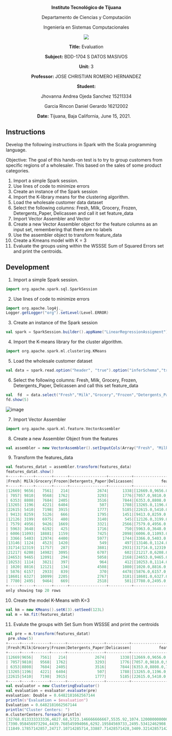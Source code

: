 <div align="center">

**Instituto Tecnológico de Tijuana**

Departamento de Ciencias y Computación

Ingeniería en Sistemas Computacionales

 ![](https://www.tijuana.tecnm.mx/wp-content/themes/tecnm/images/logo_TECT.png)

**Title:**
Evaluation 

**Subject:**
BDD-1704 S DATOS MASIVOS

**Unit:**
 3

**Professor:**
JOSE CHRISTIAN ROMERO HERNANDEZ

**Student:**

Jhovanna Andrea Ojeda Sanchez
15211334

Garcia Rincon Daniel Gerardo
16212002



**Date:**
Tijuana, Baja California, June 15, 2021. 
</div>


## Instructions
Develop the following instructions in Spark with the Scala programming language.

Objective:
The goal of this hands-on test is to try to group customers from specific regions of a wholesaler. This based on the sales of some product categories.

1. Import a simple Spark session.
2. Use lines of code to minimize errors
3. Create an instance of the Spark session
4. Import the K-library means for the clustering algorithm.
5. Load the wholesale customer data dataset
6. Select the following columns: Fresh, Milk, Grocery, Frozen, Detergents_Paper, Delicassen and call it set feature_data
7. Import Vector Assembler and Vector
8. Create a new Vector Assembler object for the feature columns as an input set, remembering that there are no labels
9. Use the assembler object to transform feature_data
10. Create a Kmeans model with K = 3
11. Evaluate the groups using within the WSSSE Sum of Squared Errors set and print the centroids.


## Development

1. Import a simple Spark session.

```scala
import org.apache.spark.sql.SparkSession
```

2. Use lines of code to minimize errors

```scala
import org.apache.log4j._
Logger.getLogger("org").setLevel(Level.ERROR)
```

3. Create an instance of the Spark session

```scala
val spark = SparkSession.builder().appName("LinearRegressionAssigment").getOrCreate()
```

4. Import the K-means library for the cluster algorithm.

```scala
import org.apache.spark.ml.clustering.KMeans
```

5. Load the wholesale customer dataset

```scala
val data = spark.read.option("header", "true").option("inferSchema","true")csv("C:\\Users\\Donny\\Documents\\BigData\\Spark_clustering\\Wholesale_customers_data.csv")

```

6. Select the following columns: Fresh, Milk, Grocery, Frozen, Detergents_Paper, Delicassen and call this set feature_data

```scala
val  fd  = data.select("Fresh","Milk","Grocery","Frozen","Detergents_Paper","Delicassen")
fd.show(5)
```
![image](https://user-images.githubusercontent.com/60414135/121989718-7130ca00-cd51-11eb-8d29-3f73700f8d8d.png)

7. Import Vector Assembler

```scala
import org.apache.spark.ml.feature.VectorAssembler
```

8. Create a new Assembler Object from the features

```scala
val assembler = new VectorAssembler().setInputCols(Array("Fresh", "Milk", "Grocery", "Frozen", "Detergents_Paper", "Delicassen")).setOutputCol("features")
```

9. Transform the features_data

```scala
val features_datat = assembler.transform(features_data)
features_datat.show()
+-----+-----+-------+------+----------------+----------+--------------------+
|Fresh| Milk|Grocery|Frozen|Detergents_Paper|Delicassen|            features|
+-----+-----+-------+------+----------------+----------+--------------------+
|12669| 9656|   7561|   214|            2674|      1338|[12669.0,9656.0,7...|
| 7057| 9810|   9568|  1762|            3293|      1776|[7057.0,9810.0,95...|
| 6353| 8808|   7684|  2405|            3516|      7844|[6353.0,8808.0,76...|
|13265| 1196|   4221|  6404|             507|      1788|[13265.0,1196.0,4...|
|22615| 5410|   7198|  3915|            1777|      5185|[22615.0,5410.0,7...|
| 9413| 8259|   5126|   666|            1795|      1451|[9413.0,8259.0,51...|
|12126| 3199|   6975|   480|            3140|       545|[12126.0,3199.0,6...|
| 7579| 4956|   9426|  1669|            3321|      2566|[7579.0,4956.0,94...|
| 5963| 3648|   6192|   425|            1716|       750|[5963.0,3648.0,61...|
| 6006|11093|  18881|  1159|            7425|      2098|[6006.0,11093.0,1...|
| 3366| 5403|  12974|  4400|            5977|      1744|[3366.0,5403.0,12...|
|13146| 1124|   4523|  1420|             549|       497|[13146.0,1124.0,4...|
|31714|12319|  11757|   287|            3881|      2931|[31714.0,12319.0,...|
|21217| 6208|  14982|  3095|            6707|       602|[21217.0,6208.0,1...|
|24653| 9465|  12091|   294|            5058|      2168|[24653.0,9465.0,1...|
|10253| 1114|   3821|   397|             964|       412|[10253.0,1114.0,3...|
| 1020| 8816|  12121|   134|            4508|      1080|[1020.0,8816.0,12...|
| 5876| 6157|   2933|   839|             370|      4478|[5876.0,6157.0,29...|
|18601| 6327|  10099|  2205|            2767|      3181|[18601.0,6327.0,1...|
| 7780| 2495|   9464|   669|            2518|       501|[7780.0,2495.0,94...|
+-----+-----+-------+------+----------------+----------+--------------------+
only showing top 20 rows
```

10. Create the model K-Means with K=3

```scala
val km = new KMeans().setK(3).setSeed(123L)
val m = km.fit(features_datat)
```

11. Evalute the groups with Set Sum from WSSSE and print the centroids

```scala
val pre = m.transform(features_datat)
 pre.show(5)
+-----+----+-------+------+----------------+----------+--------------------+----------+
|Fresh|Milk|Grocery|Frozen|Detergents_Paper|Delicassen|            features|prediction|
+-----+----+-------+------+----------------+----------+--------------------+----------+
|12669|9656|   7561|   214|            2674|      1338|[12669.0,9656.0,7...|         1|
| 7057|9810|   9568|  1762|            3293|      1776|[7057.0,9810.0,95...|         1|
| 6353|8808|   7684|  2405|            3516|      7844|[6353.0,8808.0,76...|         1|
|13265|1196|   4221|  6404|             507|      1788|[13265.0,1196.0,4...|         1|
|22615|5410|   7198|  3915|            1777|      5185|[22615.0,5410.0,7...|         0|
+-----+----+-------+------+----------------+----------+--------------------+----------+
val evaluator = new ClusteringEvaluator()
val evaluation = evaluator.evaluate(pre)
evaluation: Double = 0.6482181662567144
println(s"Evaluation = $evaluation")
Evaluation = 0.6482181662567144
println("Cluster Centers: ")
m.clusterCenters.foreach(println)
[32768.013333333336,4827.68,5723.146666666667,5535.92,1074.1200000000001,2066.6400000000003]
[7390.958456973294,4439.768545994066,6292.19584569733,2495.53412462908,2238.6528189910982,1158.4480712166173]
[11849.17857142857,24717.10714285714,33887.71428571428,3409.3214285714284,15459.714285714284,4483.857142857142]
```


